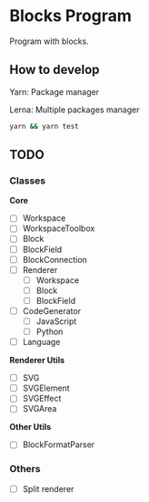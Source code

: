 # Blocks Program

Program with blocks.

## How to develop

Yarn: Package manager

Lerna: Multiple packages manager

```sh
yarn && yarn test
```

## TODO

### Classes

**Core**

- [ ] Workspace
- [ ] WorkspaceToolbox
- [ ] Block
- [ ] BlockField
- [ ] BlockConnection
- [ ] Renderer
  - [ ] Workspace
  - [ ] Block
  - [ ] BlockField
- [ ] CodeGenerator
  - [ ] JavaScript
  - [ ] Python
- [ ] Language

**Renderer Utils**

- [ ] SVG
- [ ] SVGElement
- [ ] SVGEffect
- [ ] SVGArea

**Other Utils**

- [ ] BlockFormatParser

### Others

- [ ] Split renderer
